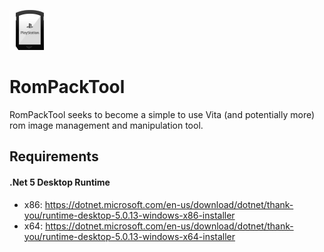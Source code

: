 ![](https://github.com/IcySon55/RomPackTool/raw/master/RomPackTool.WinForms/icon.png)
# RomPackTool
RomPackTool seeks to become a simple to use Vita (and potentially more) rom image management and manipulation tool.

## Requirements
#### .Net 5 Desktop Runtime  
* x86: https://dotnet.microsoft.com/en-us/download/dotnet/thank-you/runtime-desktop-5.0.13-windows-x86-installer  
* x64: https://dotnet.microsoft.com/en-us/download/dotnet/thank-you/runtime-desktop-5.0.13-windows-x64-installer  
